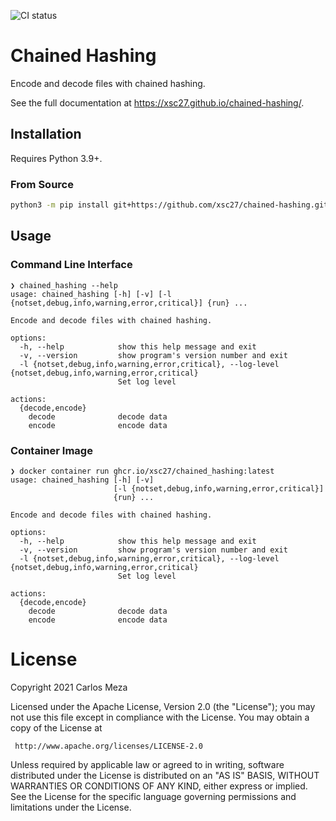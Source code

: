 ![CI status](https://github.com/xsc27/chained-hashing/actions/workflows/ci.yaml/badge.svg?branch=trunk)

# Chained Hashing

Encode and decode files with chained hashing.

See the full documentation at https://xsc27.github.io/chained-hashing/.

## Installation

Requires Python 3.9+.

### From Source

```bash
python3 -m pip install git+https://github.com/xsc27/chained-hashing.git
```

## Usage

### Command Line Interface

```text
❯ chained_hashing --help
usage: chained_hashing [-h] [-v] [-l {notset,debug,info,warning,error,critical}] {run} ...

Encode and decode files with chained hashing.

options:
  -h, --help            show this help message and exit
  -v, --version         show program's version number and exit
  -l {notset,debug,info,warning,error,critical}, --log-level {notset,debug,info,warning,error,critical}
                        Set log level

actions:
  {decode,encode}
    decode              decode data
    encode              encode data
```

### Container Image

```text
❯ docker container run ghcr.io/xsc27/chained_hashing:latest
usage: chained_hashing [-h] [-v]
                       [-l {notset,debug,info,warning,error,critical}]
                       {run} ...

Encode and decode files with chained hashing.

options:
  -h, --help            show this help message and exit
  -v, --version         show program's version number and exit
  -l {notset,debug,info,warning,error,critical}, --log-level {notset,debug,info,warning,error,critical}
                        Set log level

actions:
  {decode,encode}
    decode              decode data
    encode              encode data
```

# License

Copyright 2021 Carlos Meza

Licensed under the Apache License, Version 2.0 (the "License");
you may not use this file except in compliance with the License.
You may obtain a copy of the License at

```
 http://www.apache.org/licenses/LICENSE-2.0
```

Unless required by applicable law or agreed to in writing, software
distributed under the License is distributed on an "AS IS" BASIS,
WITHOUT WARRANTIES OR CONDITIONS OF ANY KIND, either express or implied.
See the License for the specific language governing permissions and
limitations under the License.
